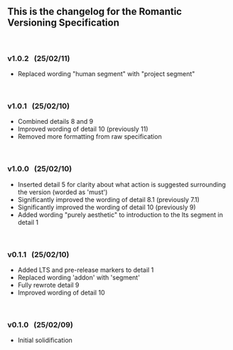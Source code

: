 ## This is the changelog for the Romantic Versioning Specification

<br>

### v1.0.2 &nbsp; (25/02/11)

- Replaced wording "human segment" with "project segment"

<br>

### v1.0.1 &nbsp; (25/02/10)

- Combined details 8 and 9
- Improved wording of detail 10 (previously 11)
- Removed more formatting from raw specification

<br>

### v1.0.0 &nbsp; (25/02/10)

- Inserted detail 5 for clarity about what action is suggested surrounding the version (worded as 'must')
- Significantly improved the wording of detail 8.1 (previously 7.1)
- Significantly improved the wording of detail 10 (previously 9)
- Added wording "purely aesthetic" to introduction to the lts segment in detail 1

<br>

### v0.1.1 &nbsp; (25/02/10)

- Added LTS and pre-release markers to detail 1 
- Replaced wording 'addon' with 'segment'
- Fully rewrote detail 9
- Improved wording of detail 10

<br>

### v0.1.0 &nbsp; (25/02/09)

- Initial solidification
